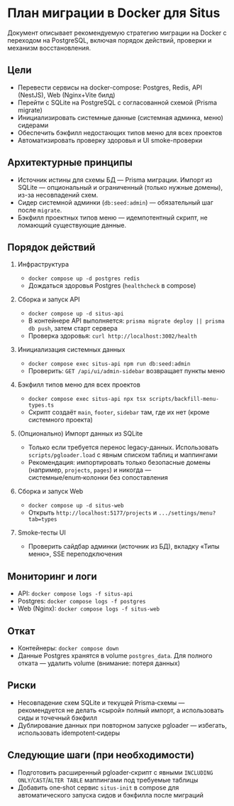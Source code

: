 # План миграции в Docker для Situs

Документ описывает рекомендуемую стратегию миграции на Docker с переходом на PostgreSQL, включая порядок действий, проверки и механизм восстановления.

## Цели

- Перевести сервисы на docker-compose: Postgres, Redis, API (NestJS), Web (Nginx+Vite билд)
- Перейти с SQLite на PostgreSQL с согласованной схемой (Prisma migrate)
- Инициализировать системные данные (системная админка, меню) сидерами
- Обеспечить бэкфилл недостающих типов меню для всех проектов
- Автоматизировать проверку здоровья и UI smoke-проверки

## Архитектурные принципы

- Источник истины для схемы БД — Prisma миграции. Импорт из SQLite — опциональный и ограниченный (только нужные домены), из-за несовпадений схем.
- Сидер системной админки (`db:seed:admin`) — обязательный шаг после `migrate`.
- Бэкфилл проектных типов меню — идемпотентный скрипт, не ломающий существующие данные.

## Порядок действий

1. Инфраструктура
   - `docker compose up -d postgres redis`
   - Дождаться здоровья Postgres (`healthcheck` в compose)

2. Сборка и запуск API
   - `docker compose up -d situs-api`
   - В контейнере API выполняется: `prisma migrate deploy || prisma db push`, затем старт сервера
   - Проверка здоровья: `curl http://localhost:3002/health`

3. Инициализация системных данных
   - `docker compose exec situs-api npm run db:seed:admin`
   - Проверить: `GET /api/ui/admin-sidebar` возвращает пункты меню

4. Бэкфилл типов меню для всех проектов
   - `docker compose exec situs-api npx tsx scripts/backfill-menu-types.ts`
   - Скрипт создаёт `main`, `footer`, `sidebar` там, где их нет (кроме системного проекта)

5. (Опционально) Импорт данных из SQLite
   - Только если требуется перенос legacy-данных. Использовать `scripts/pgloader.load` с явным списком таблиц и маппингами
   - Рекомендация: импортировать только безопасные домены (например, `projects`, `pages`) и никогда — системные/enum‑колонки без сопоставления

6. Сборка и запуск Web
   - `docker compose up -d situs-web`
   - Открыть `http://localhost:5177/projects` и `.../settings/menu?tab=types`

7. Smoke‑тесты UI
   - Проверить сайдбар админки (источник из БД), вкладку «Типы меню», SSE переподключения

## Мониторинг и логи

- API: `docker compose logs -f situs-api`
- Postgres: `docker compose logs -f postgres`
- Web (Nginx): `docker compose logs -f situs-web`

## Откат

- Контейнеры: `docker compose down`
- Данные Postgres хранятся в volume `postgres_data`. Для полного отката — удалить volume (внимание: потеря данных)

## Риски

- Несовпадение схем SQLite и текущей Prisma‑схемы — рекомендуется не делать «сырой» полный импорт, а использовать сиды и точечный бэкфилл
- Дублирование данных при повторном запуске pgloader — избегать, использовать idempotent‑сидеры

## Следующие шаги (при необходимости)

- Подготовить расширенный pgloader‑скрипт с явными `INCLUDING ONLY`/`CAST`/`ALTER TABLE` маппингами под требуемые таблицы
- Добавить one‑shot сервис `situs-init` в compose для автоматического запуска сидов и бэкфилла после миграций
